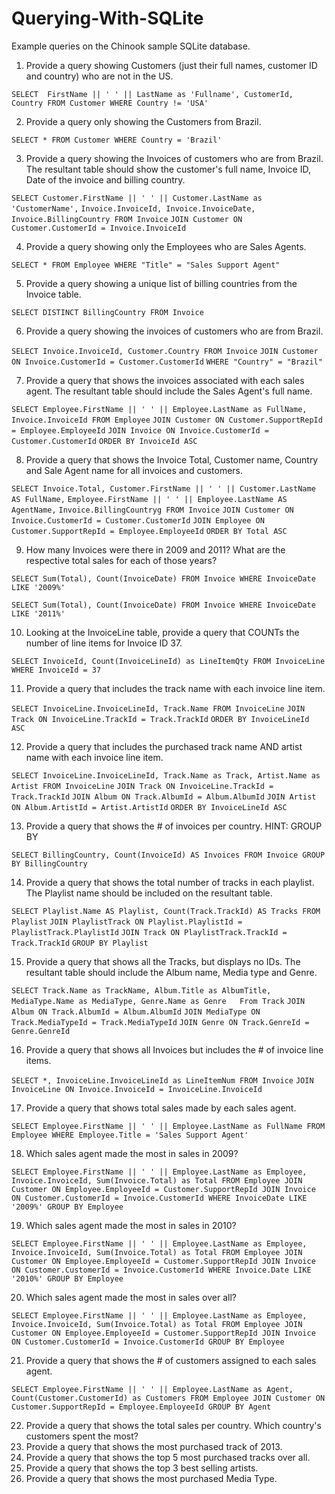 # Querying-With-SQLite
Example queries on the Chinook sample SQLite database.

1. Provide a query showing Customers (just their full names, customer ID and country) who are not in the US.

  `SELECT  FirstName || ' ' || LastName as 'Fullname', CustomerId, Country FROM Customer
  WHERE Country != 'USA'`

2. Provide a query only showing the Customers from Brazil.

  `SELECT * FROM Customer
  WHERE Country = 'Brazil'`

3. Provide a query showing the Invoices of customers who are from Brazil. The resultant table should show the customer's full name, Invoice ID, Date of the invoice and billing country.

  `SELECT Customer.FirstName || ' ' || Customer.LastName as 'CustomerName',`
  `Invoice.InvoiceId, Invoice.InvoiceDate, Invoice.BillingCountry
  FROM Invoice`
  `JOIN Customer ON Customer.CustomerId = Invoice.InvoiceId`

4. Provide a query showing only the Employees who are Sales Agents.

  `SELECT * FROM Employee
  WHERE "Title" = "Sales Support Agent"`

5. Provide a query showing a unique list of billing countries from the Invoice table.

  `SELECT DISTINCT BillingCountry FROM Invoice`

6. Provide a query showing the invoices of customers who are from Brazil.

  `SELECT Invoice.InvoiceId, Customer.Country
  FROM Invoice`
  `JOIN Customer ON Invoice.CustomerId = Customer.CustomerId`
  `WHERE "Country" = "Brazil"`

7. Provide a query that shows the invoices associated with each sales agent. The resultant table should include the Sales Agent's full name.

  `SELECT Employee.FirstName || ' ' || Employee.LastName as FullName, Invoice.InvoiceId
  FROM Employee`
  `JOIN Customer ON Customer.SupportRepId = Employee.EmployeeId`
  `JOIN Invoice ON Invoice.CustomerId = Customer.CustomerId`
  `ORDER BY InvoiceId ASC
  `

8. Provide a query that shows the Invoice Total, Customer name, Country and Sale Agent name for all invoices and customers.

  `SELECT Invoice.Total,
  Customer.FirstName || ' ' || Customer.LastName AS FullName,`
  `Employee.FirstName || ' ' || Employee.LastName AS AgentName,`
  `Invoice.BillingCountryg
  FROM Invoice`
  `JOIN Customer ON Invoice.CustomerId = Customer.CustomerId`
  `JOIN Employee ON Customer.SupportRepId = Employee.EmployeeId`
  `ORDER BY Total ASC
  `

9. How many Invoices were there in 2009 and 2011?
  What are the respective total sales for each of those years?

  `SELECT Sum(Total), Count(InvoiceDate) FROM Invoice
  WHERE InvoiceDate LIKE '2009%'
  `

  `SELECT Sum(Total), Count(InvoiceDate) FROM Invoice
  WHERE InvoiceDate LIKE '2011%'
  `

10. Looking at the InvoiceLine table, provide a query that COUNTs the number of line items for Invoice ID 37.

  `SELECT InvoiceId, Count(InvoiceLineId) as LineItemQty FROM InvoiceLine
  WHERE InvoiceId = 37
  `

11. Provide a query that includes the track name with each invoice line item.

  `SELECT InvoiceLine.InvoiceLineId, Track.Name
  FROM InvoiceLine`
  `JOIN Track ON InvoiceLine.TrackId = Track.TrackId`
  `ORDER BY InvoiceLineId ASC
  `

12. Provide a query that includes the purchased track name AND artist name with each invoice line item.

  `SELECT InvoiceLine.InvoiceLineId, Track.Name as Track, Artist.Name as Artist
  FROM InvoiceLine`
  `JOIN Track ON InvoiceLine.TrackId = Track.TrackId`
  `JOIN Album ON Track.AlbumId = Album.AlbumId`
  `JOIN Artist ON Album.ArtistId = Artist.ArtistId`
  `ORDER BY InvoiceLineId ASC
  `

13. Provide a query that shows the # of invoices per country. HINT: GROUP BY

  `SELECT BillingCountry, Count(InvoiceId) AS Invoices FROM Invoice
  GROUP BY BillingCountry
  `

14. Provide a query that shows the total number of tracks in each playlist. The Playlist name should be included on the resultant table.

  `SELECT Playlist.Name AS Playlist,
  Count(Track.TrackId) AS Tracks
  FROM Playlist`
  `JOIN PlaylistTrack ON Playlist.PlaylistId = PlaylistTrack.PlaylistId`
  `JOIN Track ON PlaylistTrack.TrackId = Track.TrackId`
  `GROUP BY Playlist
  `

15. Provide a query that shows all the Tracks, but displays no IDs. The resultant table should include the Album name, Media type and Genre.

  `SELECT Track.Name as TrackName,
  Album.Title as AlbumTitle,
  MediaType.Name as MediaType,
  Genre.Name as Genre  
  From Track`
  `JOIN Album ON Track.AlbumId = Album.AlbumId`
  `JOIN MediaType ON Track.MediaTypeId = Track.MediaTypeId`
  `JOIN Genre ON Track.GenreId = Genre.GenreId`


16. Provide a query that shows all Invoices but includes the # of invoice line items.

  `SELECT *,
  InvoiceLine.InvoiceLineId as LineItemNum
  FROM Invoice`
  `JOIN InvoiceLine ON Invoice.InvoiceId = InvoiceLine.InvoiceId`

17. Provide a query that shows total sales made by each sales agent.

  `SELECT Employee.FirstName || ' ' || Employee.LastName as FullName
  FROM Employee
  WHERE Employee.Title = 'Sales Support Agent'`

18. Which sales agent made the most in sales in 2009?

  `SELECT Employee.FirstName || ' ' || Employee.LastName as Employee,
  Invoice.InvoiceId,
  Sum(Invoice.Total) as Total
  FROM Employee
  JOIN Customer ON Employee.EmployeeId = Customer.SupportRepId
  JOIN Invoice ON Customer.CustomerId = Invoice.CustomerId
  WHERE InvoiceDate LIKE '2009%'
  GROUP BY Employee
  `

19. Which sales agent made the most in sales in 2010?

  `SELECT Employee.FirstName || ' ' || Employee.LastName as Employee,
  Invoice.InvoiceId,
  Sum(Invoice.Total) as Total
  FROM Employee
  JOIN Customer ON Employee.EmployeeId = Customer.SupportRepId
  JOIN Invoice ON Customer.CustomerId = Invoice.CustomerId
  WHERE Invoice.Date LIKE '2010%'
  GROUP BY Employee
  `

20. Which sales agent made the most in sales over all?

  `SELECT Employee.FirstName || ' ' || Employee.LastName as Employee,
  Invoice.InvoiceId,
  Sum(Invoice.Total) as Total
  FROM Employee
  JOIN Customer ON Employee.EmployeeId = Customer.SupportRepId
  JOIN Invoice ON Customer.CustomerId = Invoice.CustomerId
  GROUP BY Employee
  `

21. Provide a query that shows the # of customers assigned to each sales agent.

  `SELECT
  Employee.FirstName || ' ' || Employee.LastName as Agent,
  Count(Customer.CustomerId) as Customers
  FROM Employee
  JOIN Customer ON Customer.SupportRepId = Employee.EmployeeId
  GROUP BY Agent
  `

22. Provide a query that shows the total sales per country. Which country's customers spent the most?
23. Provide a query that shows the most purchased track of 2013.
24. Provide a query that shows the top 5 most purchased tracks over all.
25. Provide a query that shows the top 3 best selling artists.
26. Provide a query that shows the most purchased Media Type.
